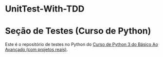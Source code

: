 # UnitTest-With-TDD

# Seção de Testes (Curso de Python)

Este é o repositório de testes no Python do [Curso de Python 3 do Básico Ao Avançado (com projetos reais)](https://www.udemy.com/course/python-3-do-zero-ao-avancado/?referralCode=5DDCAD01311E2A9599B2).
